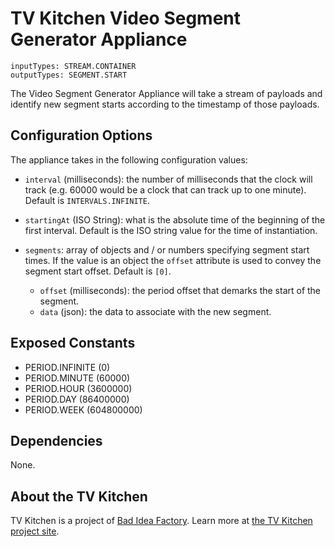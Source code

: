 # TV Kitchen Video Segment Generator Appliance

```
inputTypes: STREAM.CONTAINER
outputTypes: SEGMENT.START
```

The Video Segment Generator Appliance will take a stream of payloads and identify new segment starts according to the timestamp of those payloads.

## Configuration Options
The appliance takes in the following configuration values:

- `interval` (milliseconds): the number of milliseconds that the clock will track (e.g. 60000 would be a clock that can track up to one minute).  Default is `INTERVALS.INFINITE`.

- `startingAt` (ISO String): what is the absolute time of the beginning of the first interval.  Default is the ISO string value for the time of instantiation.

- `segments`: array of objects and / or numbers specifying segment start times.  If the value is an object the `offset` attribute is used to convey the segment start offset.  Default is `[0]`.
	- `offset` (milliseconds): the period offset that demarks the start of the segment.
	- `data` (json): the data to associate with the new segment.

## Exposed Constants
- PERIOD.INFINITE (0)
- PERIOD.MINUTE (60000)
- PERIOD.HOUR (3600000)
- PERIOD.DAY (86400000)
- PERIOD.WEEK (604800000)

## Dependencies
None.

## About the TV Kitchen

TV Kitchen is a project of [Bad Idea Factory](https://biffud.com).  Learn more at [the TV Kitchen project site](https://tv.kitchen).
